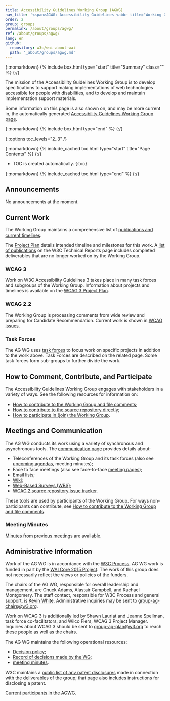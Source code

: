 ```yaml
---
title: Accessibility Guidelines Working Group (AGWG)
nav_title: '<span>AGWG: Accessibility Guidelines <abbr title="Working Group">WG</abbr></span>'
order: 2
group: groups
permalink: /about/groups/agwg/
ref: /about/groups/agwg/
lang: en
github:
  repository: w3c/wai-about-wai
  path: '_about/groups/agwg.md'
---
```


{::nomarkdown}
{% include box.html type="start" title="Summary" class="" %}
{:/}

The mission of the Accessibility Guidelines Working Group is to develop specifications to support making implementations of web technologies accessible for people with disabilities, and to develop and maintain implementation support materials.

Some information on this page is also shown on, and may be more current in, the automatically generated [Accessibility Guidelines Working Group page](https://www.w3.org/groups/wg/ag/).

{::nomarkdown}
{% include box.html type="end" %}
{:/}

{::options toc_levels="2..3" /}

{::nomarkdown}
{% include_cached toc.html type="start" title="Page Contents" %}
{:/}

-   TOC is created automatically.
{:toc}

{::nomarkdown}
{% include_cached toc.html type="end" %}
{:/}

## Announcements

No announcements at the moment.

## Current Work

The Working Group maintains a comprehensive list of [publications and current timelines](https://www.w3.org/WAI/GL/wiki/Timelines).

The [Project Plan](https://www.w3.org/WAI/GL/wiki/Timelines) details intended timeline and milestones for this work. A [list of publications](https://www.w3.org/TR/tr-groups-all#tr_Web_Content_Accessibility_Guidelines_Working_Group) on the W3C Technical Reports page includes completed deliverables that are no longer worked on by the Working Group.

### WCAG 3

Work on W3C Accessibility Guidelines 3 takes place in many task forces and subgroups of the Working Group. Information about projects and timelines is available on the [WCAG 3 Project Plan](https://github.com/w3c/silver/wiki).

### WCAG 2.2

The Working Group is processing comments from wide review and preparing for Candidate Recommendation. Current work is shown in [WCAG issues](https://github.com/w3c/wcag/issues/).

### Task Forces

The AG WG uses [task forces](task-forces) to focus work on specific projects in addition to the work above. Task Forces are described on the related page. Some task forces form sub-groups to further divide the work.

## How to Comment, Contribute, and Participate

The Accessibility Guidelines Working Group engages with stakeholders in a variety of ways. See the following resources for information on:

* [How to contribute to the Working Group and file comments](https://www.w3.org/WAI/WCAG20/comments/);
* [How to contribute to the source repository directly](https://github.com/w3c/wcag/);
* [How to participate in (join) the Working Group](participation).

## Meetings and Communication

The AG WG conducts its work using a variety of synchronous and asynchronous tools. The [communication page](communication) provides details about:

* Teleconferences of the Working Group and its task forces (also see [upcoming agendas](2/WAI/GL/wiki/Upcoming_agendas), meeting minutes);
* Face to face meetings (also see face-to-face [meeting pages](https://www.w3.org/WAI/GL/wiki/Meetings));
* Email lists;
* [Wiki](https://www.w3.org/WAI/GL/wiki/);
* [Web-Based Surveys (WBS)](https://www.w3.org/2002/09/wbs/35422/);
* [WCAG 2 source repository issue tracker](https://github.com/w3c/wcag/issues).

These tools are used by participants of the Working Group. For ways non-participants can contribute, see [How to contribute to the Working Group and file comments](https://www.w3.org/WAI/WCAG20/comments/).

### Meeting Minutes

[Minutes from previous meetings](https://www.w3.org/WAI/GL/minutes-history) are available.

## Administrative Information

Work of the AG WG is in accordance with the [W3C Process](https://www.w3.org/2023/Process-20231103/). AG WG work is funded in part by the [WAI Core 2015 Project](https://www.w3.org/WAI/about/projects/wai-core-2015/). The work of this group does not necessarily reflect the views or policies of the funders.

The chairs of the AG WG, responsible for overall leadership and management, are Chuck Adams, Alastair Campbell, and Rachael Montgomery. The staff contact, responsible for W3C Process and general support, is [Kevin White](https://www.w3.org/People/kevin/). Administrative inquiries may be sent to [group-ag-chairs@w3.org](mailto:group-ag-chairs@w3.org).

Work on WCAG 3 is additionally led by Shawn Lauriat and Jeanne Spellman, task force co-facilitators, and Wilco Fiers, WCAG 3 Project Manager. Inquiries about WCAG 3 should be sent to [group-ag-plan@w3.org](mailto:group-ag-plan@w3.org) to reach these people as well as the chairs.

The AG WG maintains the following operational resources:

* [Decision policy](decision-policy);
* [Record of decisions made by the WG](https://www.w3.org/WAI/GL/wiki/Decisions);
* [meeting minutes](minutes).

W3C maintains a [public list of any patent disclosures](https://www.w3.org/groups/wg/ag/ipr/) made in connection with the deliverables of the group; that page also includes instructions for disclosing a patent.

[Current participants in the AGWG](https://www.w3.org/groups/wg/ag/participants/).